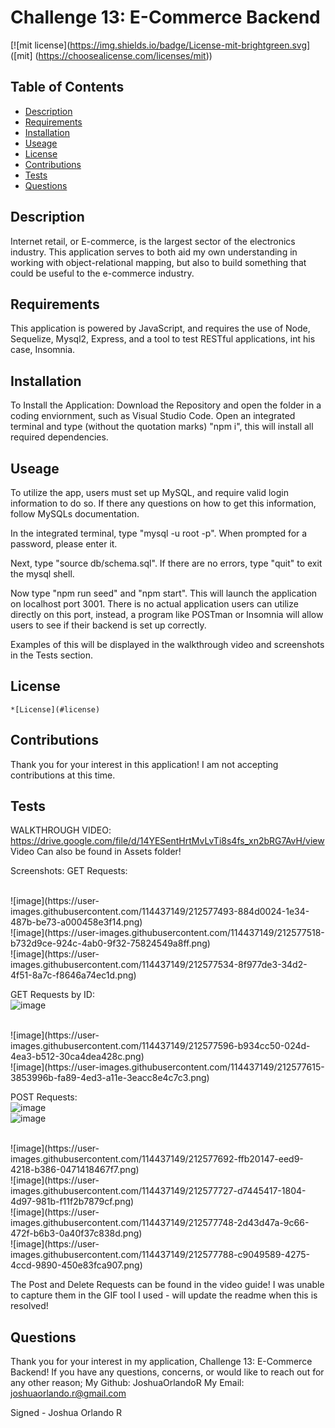 
  # Challenge 13: E-Commerce Backend

  [![mit license](https://img.shields.io/badge/License-mit-brightgreen.svg] ([mit] (https://choosealicense.com/licenses/mit))
  
  ## Table of Contents 
  * [Description](#description) 
  * [Requirements](#requirements) 
  * [Installation](#installation) 
  * [Useage](#useage) 
  * [License](#license) 
  * [Contributions](#contributions)
  * [Tests](#tests) 
  * [Questions](#questions) 
 
  ## Description
  Internet retail, or E-commerce, is the largest sector of the electronics industry. This application serves to both aid my own understanding in working with object-relational mapping, but also to build something that could be useful to the e-commerce industry.  

  ## Requirements
  This application is powered by JavaScript, and requires the use of Node, Sequelize, Mysql2, Express, and a tool to test RESTful applications, int his case, Insomnia.

  ## Installation
  To Install the Application: Download the Repository and open the folder in a coding enviornment, such as Visual Studio Code. Open an integrated terminal and type (without the quotation marks) "npm i", this will install all required dependencies. 

  ## Useage
  To utilize the app, users must set up MySQL, and require valid login information to do so. If there any questions on how to get this information, follow MySQLs documentation.
  
  In the integrated terminal, type "mysql -u root -p". When prompted for a password, please enter it.

  Next, type "source db/schema.sql". If there are no errors, type "quit" to exit the mysql shell. 
  
  Now type "npm run seed" and "npm start". This will launch the application on localhost port 3001. There is no actual application users can utilize directly on this port, instead, a program like POSTman or Insomnia will allow users to see if their backend is set up correctly. 
  
  Examples of this will be displayed in the walkthrough video and screenshots in the Tests section. 

  ## License 
  
    *[License](#license)

  ## Contributions
  Thank you for your interest in this application! I am not accepting contributions at this time.

  ## Tests 
  WALKTHROUGH VIDEO: https://drive.google.com/file/d/14YESentHrtMvLvTi8s4fs_xn2bRG7AvH/view 
  <br>
  Video Can also be found in Assets folder! 
  
  
  Screenshots:
  GET Requests: 
  
  <br>
  ![image](https://user-images.githubusercontent.com/114437149/212577493-884d0024-1e34-487b-be73-a000458e3f14.png)

  <br>
  ![image](https://user-images.githubusercontent.com/114437149/212577518-b732d9ce-924c-4ab0-9f32-75824549a8ff.png)

  <br>
  ![image](https://user-images.githubusercontent.com/114437149/212577534-8f977de3-34d2-4f51-8a7c-f8646a74ec1d.png)

  <br>
  
  GET Requests by ID: 
  <br>
  ![image](https://user-images.githubusercontent.com/114437149/212577563-0c2c23d1-6184-439b-a92d-0866ee33860f.png)

  <br>
  ![image](https://user-images.githubusercontent.com/114437149/212577596-b934cc50-024d-4ea3-b512-30ca4dea428c.png)

  <br>
  ![image](https://user-images.githubusercontent.com/114437149/212577615-3853996b-fa89-4ed3-a11e-3eacc8e4c7c3.png)

  <br>
  
  POST Requests: 
  <br>
  ![image](https://user-images.githubusercontent.com/114437149/212577650-1687c915-f121-46d2-b150-845f6d443817.png)
  <br>
  ![image](https://user-images.githubusercontent.com/114437149/212577668-c2612604-f9fa-4c27-adea-b213da331f5d.png)

  <br>
  ![image](https://user-images.githubusercontent.com/114437149/212577692-ffb20147-eed9-4218-b386-0471418467f7.png)
  <br>
  ![image](https://user-images.githubusercontent.com/114437149/212577727-d7445417-1804-4d97-981b-f11f2b7879cf.png)
  
  <br>
  ![image](https://user-images.githubusercontent.com/114437149/212577748-2d43d47a-9c66-472f-b6b3-0a40f37c838d.png)
  <br>
  ![image](https://user-images.githubusercontent.com/114437149/212577788-c9049589-4275-4ccd-9890-450e83fca907.png)
  
  <br>
  
  The Post and Delete Requests can be found in the video guide! I was unable to capture them in the GIF tool I used - will update the readme when this is resolved! 

  ## Questions 
  Thank you for your interest in my application, Challenge 13: E-Commerce Backend! 
  If you have any questions, concerns, or would like to reach out for any other reason;
  My Github: JoshuaOrlandoR
  My Email: joshuaorlando.r@gmail.com


  Signed - Joshua Orlando R
